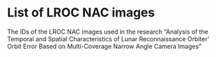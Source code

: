 # List of LROC NAC images
The IDs of the LROC NAC images used in the research “Analysis of the Temporal and Spatial Characteristics of Lunar Reconnaissance Orbiter’ Orbit Error Based on Multi-Coverage Narrow Angle Camera Images”
